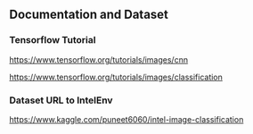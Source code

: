 ## Documentation and Dataset

### Tensorflow Tutorial

https://www.tensorflow.org/tutorials/images/cnn

https://www.tensorflow.org/tutorials/images/classification

### Dataset URL to IntelEnv
https://www.kaggle.com/puneet6060/intel-image-classification
